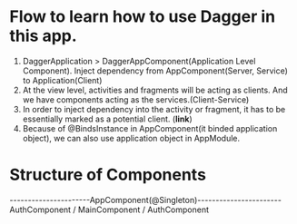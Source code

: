 # Flow to learn how to use Dagger in this app.

1. DaggerApplication > DaggerAppComponent(Application Level Component). Inject dependency from AppComponent(Server, Service) to Application(Client)
2. At the view level, activities and fragments will be acting as clients. And we have components acting as the services.(Client-Service)
3. In order to inject dependency into the activity or fragment, it has to be essentially marked as a potential client. (**link**)
4. Because of @BindsInstance in AppComponent(it binded application object), we can also use application object in AppModule. 



# Structure of Components

----------------------AppComponent(@Singleton)-----------------------
AuthComponent       /      MainComponent        /       AuthComponent
